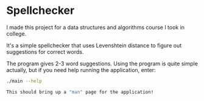 # Spellchecker

I made this project for a data structures and algorithms course I took in college.

It's a simple spellchecker that uses Levenshtein distance to figure out suggestions for correct words. 

The program gives 2-3 word suggestions. Using the program is quite simple actually, but if you need help running the application, enter:

```bash
./main --help

This should bring up a "man" page for the application!
